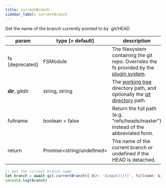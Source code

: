 ```yaml
---
title: currentBranch
sidebar_label: currentBranch
---
```


Get the name of the branch currently pointed to by .git/HEAD

| param           | type [= default]            | description                                                                                                    |
| --------------- | --------------------------- | -------------------------------------------------------------------------------------------------------------- |
| fs [deprecated] | FSModule                    | The filesystem containing the git repo. Overrides the fs provided by the [plugin system](./plugin_fs.md).      |
| **dir**, gitdir | string, string              | The [working tree](dir-vs-gitdir.md) directory path, and optionally the [git directory](dir-vs-gitdir.md) path |
| fullname        | boolean = false             | Return the full path (e.g. "refs/heads/master") instead of the abbreviated form.                               |
| return          | Promise\<string/undefined\> | The name of the current branch or undefined if the HEAD is detached.                                           |

```js live
// Get the current branch name
let branch = await git.currentBranch({ dir: '$input((/))', fullname: $input((false)) })
console.log(branch)
```
